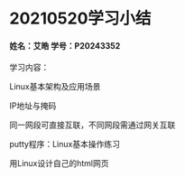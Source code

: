 # 20210520学习小结

#### 姓名：艾皓  学号：P20243352

学习内容：

Linux基本架构及应用场景



IP地址与掩码

同一网段可直接互联，不同网段需通过网关互联



putty程序：Linux基本操作练习



用Linux设计自己的html网页